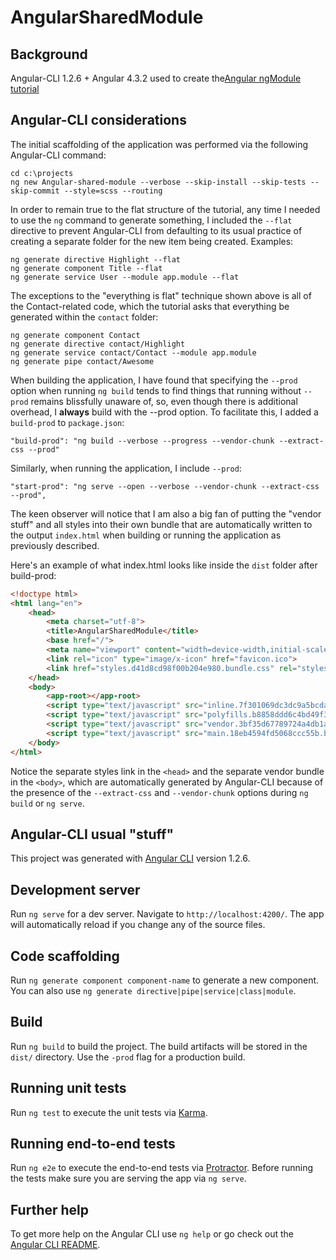 # AngularSharedModule

## Background

Angular-CLI 1.2.6 + Angular 4.3.2 used to create the[Angular ngModule tutorial](https://angular.io/guide/ngmodule)

## Angular-CLI considerations

The initial scaffolding of the application was performed via the following Angular-CLI command:

```npm
cd c:\projects
ng new Angular-shared-module --verbose --skip-install --skip-tests --skip-commit --style=scss --routing 
```

In order to remain true to the flat structure of the tutorial, any time I needed to use the `ng` command
to generate something, I included the `--flat` directive to prevent Angular-CLI from defaulting to its usual practice of
creating a separate folder for the new item being created.  Examples:

```npm
ng generate directive Highlight --flat
ng generate component Title --flat
ng generate service User --module app.module --flat
```

The exceptions to the "everything is flat" technique shown above is all of the Contact-related code, which the tutorial asks that everything be generated within the `contact` folder:
```
ng generate component Contact
ng generate directive contact/Highlight
ng generate service contact/Contact --module app.module 
ng generate pipe contact/Awesome
```

When building the application, I have found that specifying the `--prod` option when running `ng build` tends to find things that
running without `--prod` remains blissfully unaware of, so, even though there is additional overhead, I **always** build with the --prod option.
To facilitate this, I added a `build-prod` to `package.json`:

```
"build-prod": "ng build --verbose --progress --vendor-chunk --extract-css --prod"
```

Similarly, when running the application, I include `--prod`:

```
"start-prod": "ng serve --open --verbose --vendor-chunk --extract-css --prod",
``` 

The keen observer will notice that I am also a big fan of putting the "vendor stuff" and all styles into their own bundle that are
automatically written to the output `index.html` when building or running the application as previously described.

Here's an example of what index.html looks like inside the `dist` folder after build-prod:

```html
<!doctype html>
<html lang="en">
    <head>
        <meta charset="utf-8">
        <title>AngularSharedModule</title>
        <base href="/">
        <meta name="viewport" content="width=device-width,initial-scale=1">
        <link rel="icon" type="image/x-icon" href="favicon.ico">
        <link href="styles.d41d8cd98f00b204e980.bundle.css" rel="stylesheet"/>
    </head>
    <body>
        <app-root></app-root>
        <script type="text/javascript" src="inline.7f301069dc3dc9a5bcda.bundle.js"></script>
        <script type="text/javascript" src="polyfills.b8858ddd6c4bd49f3fdf.bundle.js"></script>
        <script type="text/javascript" src="vendor.3bf35d67789724a4db1a.bundle.js"></script>
        <script type="text/javascript" src="main.18eb4594fd5068ccc55b.bundle.js"></script>
    </body>
</html>
``` 

Notice the separate styles link in the `<head>` and the separate vendor bundle in the `<body>`, which are automatically 
generated by Angular-CLI because of the presence of the `--extract-css` and `--vendor-chunk` options during 
`ng build` or `ng serve`.

## Angular-CLI usual "stuff"

This project was generated with [Angular CLI](https://github.com/angular/angular-cli) version 1.2.6.

## Development server

Run `ng serve` for a dev server. Navigate to `http://localhost:4200/`. The app will automatically reload if you change any of the source files.

## Code scaffolding

Run `ng generate component component-name` to generate a new component. You can also use `ng generate directive|pipe|service|class|module`.

## Build

Run `ng build` to build the project. The build artifacts will be stored in the `dist/` directory. Use the `-prod` flag for a production build.

## Running unit tests

Run `ng test` to execute the unit tests via [Karma](https://karma-runner.github.io).

## Running end-to-end tests

Run `ng e2e` to execute the end-to-end tests via [Protractor](http://www.protractortest.org/).
Before running the tests make sure you are serving the app via `ng serve`.

## Further help

To get more help on the Angular CLI use `ng help` or go check out the [Angular CLI README](https://github.com/angular/angular-cli/blob/master/README.md).
